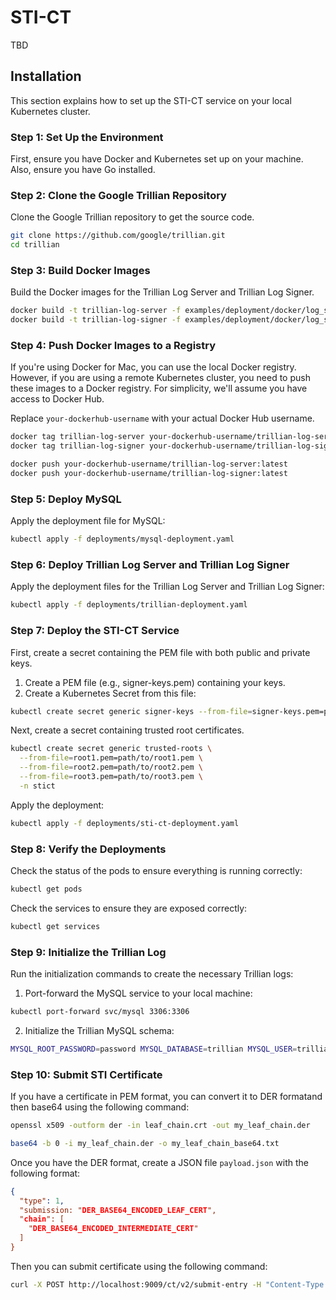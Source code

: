 # STI-CT

TBD

## Installation

This section explains how to set up the STI-CT service on your local Kubernetes cluster.

### Step 1: Set Up the Environment

First, ensure you have Docker and Kubernetes set up on your machine. Also, ensure you have Go installed. 

### Step 2: Clone the Google Trillian Repository

Clone the Google Trillian repository to get the source code.

```sh
git clone https://github.com/google/trillian.git
cd trillian
```

### Step 3: Build Docker Images

Build the Docker images for the Trillian Log Server and Trillian Log Signer.

```sh
docker build -t trillian-log-server -f examples/deployment/docker/log_server/Dockerfile .
docker build -t trillian-log-signer -f examples/deployment/docker/log_signer/Dockerfile .
```

### Step 4: Push Docker Images to a Registry

If you're using Docker for Mac, you can use the local Docker registry. However, if you are using a remote Kubernetes cluster, you need to push these images to a Docker registry. For simplicity, we'll assume you have access to Docker Hub.

Replace `your-dockerhub-username` with your actual Docker Hub username.

```sh
docker tag trillian-log-server your-dockerhub-username/trillian-log-server:latest
docker tag trillian-log-signer your-dockerhub-username/trillian-log-signer:latest

docker push your-dockerhub-username/trillian-log-server:latest
docker push your-dockerhub-username/trillian-log-signer:latest
```

### Step 5: Deploy MySQL

Apply the deployment file for MySQL:

```sh
kubectl apply -f deployments/mysql-deployment.yaml
```

### Step 6: Deploy Trillian Log Server and Trillian Log Signer

Apply the deployment files for the Trillian Log Server and Trillian Log Signer:

```sh
kubectl apply -f deployments/trillian-deployment.yaml
```

### Step 7: Deploy the STI-CT Service

First, create a secret containing the PEM file with both public and private keys.

1. Create a PEM file (e.g., signer-keys.pem) containing your keys.
2. Create a Kubernetes Secret from this file:

```sh
kubectl create secret generic signer-keys --from-file=signer-keys.pem=path/to/your/signer-keys.pem -n stict
```

Next, create a secret containing trusted root certificates.

```sh
kubectl create secret generic trusted-roots \
  --from-file=root1.pem=path/to/root1.pem \
  --from-file=root2.pem=path/to/root2.pem \
  --from-file=root3.pem=path/to/root3.pem \
  -n stict
```

Apply the deployment:

```sh
kubectl apply -f deployments/sti-ct-deployment.yaml
```

### Step 8: Verify the Deployments

Check the status of the pods to ensure everything is running correctly:

```sh
kubectl get pods
```

Check the services to ensure they are exposed correctly:

```sh
kubectl get services
```

### Step 9: Initialize the Trillian Log

Run the initialization commands to create the necessary Trillian logs:

1. Port-forward the MySQL service to your local machine:

```sh
kubectl port-forward svc/mysql 3306:3306
```

2. Initialize the Trillian MySQL schema:

```sh
MYSQL_ROOT_PASSWORD=password MYSQL_DATABASE=trillian MYSQL_USER=trillian MYSQL_PASSWORD=trillian MYSQL_HOST=127.0.0.1 MYSQL_USER_HOST=127.0.0.1  ./scripts/resetdb.sh
```

### Step 10: Submit STI Certificate

If you have a certificate in PEM format, you can convert it to DER formatand then base64 using the following command:

```bash
openssl x509 -outform der -in leaf_chain.crt -out my_leaf_chain.der

base64 -b 0 -i my_leaf_chain.der -o my_leaf_chain_base64.txt
```

Once you have the DER format, create a JSON file `payload.json` with the following format:

```json
{
  "type": 1,
  "submission: "DER_BASE64_ENCODED_LEAF_CERT",
  "chain": [
    "DER_BASE64_ENCODED_INTERMEDIATE_CERT"
  ]
}
```

Then you can submit certificate using the following command:

```bash
curl -X POST http://localhost:9009/ct/v2/submit-entry -H "Content-Type: application/json" --data @payload.json -v
```
